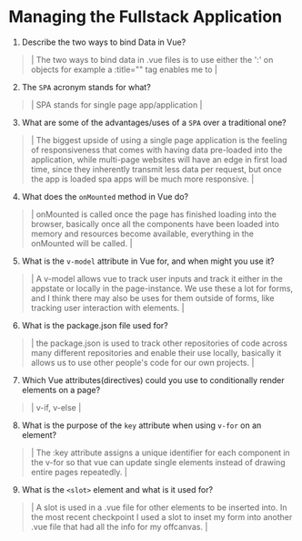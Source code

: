 # Managing the Fullstack Application

1. Describe the two ways to bind Data in Vue?

  > | The two ways to bind data in .vue files is to use either the ':' on objects for example a :title="" tag enables me to |

2. The `SPA` acronym stands for what?

  > | SPA stands for single page app/application |

3. What are some of the advantages/uses of a `SPA` over a traditional one?

  > | The biggest upside of using a single page application is the feeling of responsiveness that comes with having data pre-loaded into the application, while multi-page websites will have an edge in first load time, since they inherently transmit less data per request, but once the app is loaded spa apps will be much more responsive. |

4. What does the `onMounted` method in Vue do?

  > | onMounted is called once the page has finished loading into the browser, basically once all the components have been loaded into memory and resources become available, everything in the onMounted will be called. |

5. What is the `v-model` attribute in Vue for, and when might you use it?

  > | A v-model allows vue to track user inputs and track it either in the appstate or locally in the page-instance. We use these a lot for forms, and I think there may also be uses for them outside of forms, like tracking user interaction with elements. |

6. What is the package.json file used for?

  > | the package.json is used to track other repositories of code across many different repositories and enable their use locally, basically it allows us to use other people's code for our own projects. |

7. Which Vue attributes(directives) could you use to conditionally render elements on a page?

  > | v-if, v-else |

8. What is the purpose of the `key` attribute when using `v-for` on an element?

  > | The :key attribute assigns a unique identifier for each component in the v-for so that vue can update single elements instead of drawing entire pages repeatedly. |

9. What is the `<slot>` element and what is it used for?

  > | A slot is used in a .vue file for other elements to be inserted into. In the most recent checkpoint I used a slot to inset my form into another .vue file that had all the info for my offcanvas. |
